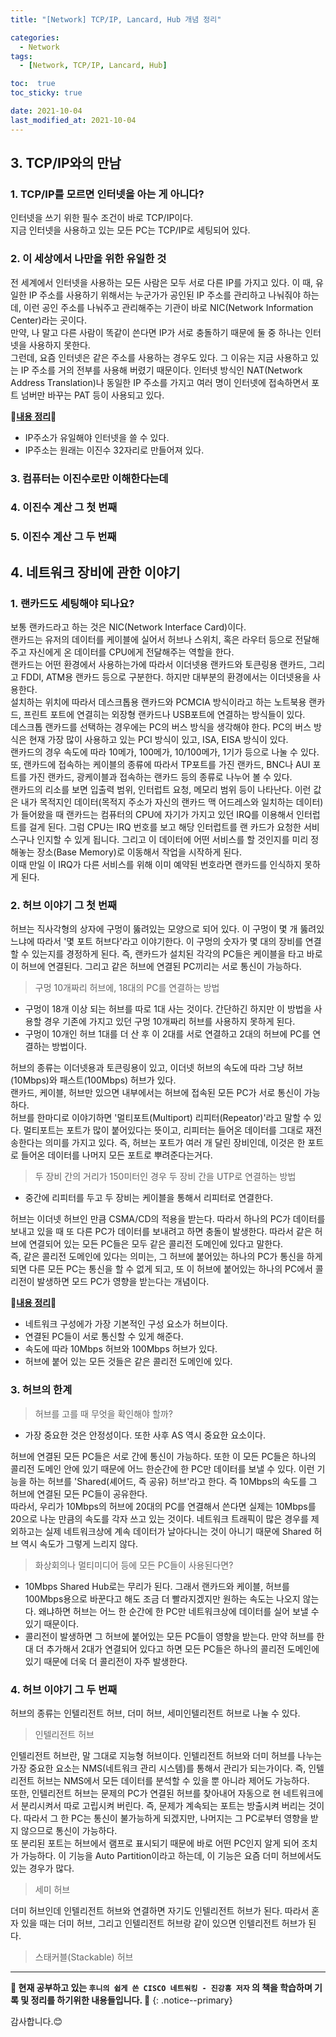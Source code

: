 ```yaml
---
title: "[Network] TCP/IP, Lancard, Hub 개념 정리"

categories:
  - Network
tags:
  - [Network, TCP/IP, Lancard, Hub]

toc:  true
toc_sticky: true

date: 2021-10-04
last_modified_at: 2021-10-04
---
```


## 3. TCP/IP와의 만남  

### 1. TCP/IP를 모르면 인터넷을 아는 게 아니다?  

인터넷을 쓰기 위한 필수 조건이 바로 TCP/IP이다.  
지금 인터넷을 사용하고 있는 모든 PC는 TCP/IP로 세팅되어 있다.  

### 2. 이 세상에서 나만을 위한 유일한 것  

전 세계에서 인터넷을 사용하는 모든 사람은 모두 서로 다른 IP를 가지고 있다. 이 때, 유일한 IP 주소를 사용하기 위해서는 누군가가 공인된 IP 주소를 관리하고 나눠줘야 하는데, 이런 공인 주소를 나눠주고 관리해주는 기관이 바로 NIC(Network Information Center)라는 곳이다.  
만약, 나 말고 다른 사람이 똑같이 쓴다면 IP가 서로 충돌하기 때문에 둘 중 하나는 인터넷을 사용하지 못한다.  
그런데, 요즘 인터넷은 같은 주소를 사용하는 경우도 있다. 그 이유는 지금 사용하고 있는 IP 주소를 거의 전부를 사용해 버렸기 때문이다. 인터넷 방식인 NAT(Network Address Translation)나 동일한 IP 주소를 가지고 여러 명이 인터넷에 접속하면서 포트 넘버만 바꾸는 PAT 등이 사용되고 있다.  

📌**<u>내용 정리</u>**📌  
- IP주소가 유일해야 인터넷을 쓸 수 있다.  
- IP주소는 원래는 이진수 32자리로 만들어져 있다.  

### 3. 컴퓨터는 이진수로만 이해한다는데  

### 4. 이진수 계산 그 첫 번째  

### 5. 이진수 계산 그 두 번째  

## 4. 네트워크 장비에 관한 이야기  

### 1. 랜카드도 세팅해야 되나요?  

보통 랜카드라고 하는 것은 NIC(Network Interface Card)이다.  
랜카드는 유저의 데이터를 케이블에 실어서 허브나 스위치, 혹은 라우터 등으로 전달해주고 자신에게 온 데이터를 CPU에게 전달해주는 역할을 한다.  
랜카드는 어떤 환경에서 사용하는가에 따라서 이더넷용 랜카드와 토큰링용 랜카드, 그리고 FDDI, ATM용 랜카드 등으로 구분한다. 하지만 대부분의 환경에서는 이더넷용을 사용한다.  
설치하는 위치에 따라서 데스크톱용 랜카드와 PCMCIA 방식이라고 하는 노트북용 랜카드, 프린트 포트에 연결히는 외장형 랜카드나 USB포트에 연결하는 방식들이 있다.  
데스크톱 랜카드를 선택하는 경우에는 PC의 버스 방식을 생각해야 한다. PC의 버스 방식은 현재 가장 많이 사용하고 있는 PCI 방식이 있고, ISA, EISA 방식이 있다.  
랜카드의 경우 속도에 따라 10메가, 100메가, 10/100메가, 1기가 등으로 나눌 수 있다.  
또, 랜카드에 접속하는 케이블의 종류에 따라서 TP포트를 가진 랜카드, BNC나 AUI 포트를 가진 랜카드, 광케이블과 접속하는 랜카드 등의 종류로 나누어 볼 수 있다.  
랜카드의 리소를 보면 입출력 범위, 인터럽트 요청, 메모리 범위 등이 나타난다. 이런 값은 내가 목적지인 데이터(목적지 주소가 자신의 랜카드 맥 어드레스와 일치하는 데이터)가 들어왔을 때 랜카드는 컴퓨터의 CPU에 자기가 가지고 있던 IRQ를 이용해서 인터럽트를 걸게 된다. 그럼 CPU는 IRQ 번호를 보고 해당 인터럽트를 랜 카드가 요청한 서비스구나 인지할 수 있게 됩니다. 그리고 이 데이터에 어떤 서비스를 할 것인지를 미리 정해놓는 장소(Base Memory)로 이동해서 작업을 시작하게 된다.  
이때 만일 이 IRQ가 다른 서비스를 위해 이미 예약된 번호라면 랜카드를 인식하지 못하게 된다.  

### 2. 허브 이야기 그 첫 번째  

허브는 직사각형의 상자에 구멍이 뚫려있는 모양으로 되어 있다. 이 구멍이 몇 개 뚫려있느냐에 따라서 '몇 포트 허브다'라고 이야기한다. 이 구멍의 숫자가 몇 대의 장비를 연결할 수 있는지를 경정하게 된다. 즉, 랜카드가 설치된 각각의 PC들은 케이블을 타고 바로 이 허브에 연결된다. 그리고 같은 허브에 연결된 PC끼리는 서로 통신이 가능하다.  

> 구멍 10개짜리 허브에, 18대의 PC를 연결하는 방법  

- 구멍이 18개 이상 되는 허브를 따로 1대 사는 것이다. 간단하긴 하지만 이 방법을 사용할 경우 기존에 가지고 있던 구멍 10개짜리 허브를 사용하지 못하게 된다.  
- 구멍이 10개인 허브 1대를 더 산 후 이 2대를 서로 연결하고 2대의 허브에 PC를 연결하는 방법이다.  

허브의 종류는 이더넷용과 토큰링용이 있고, 이더넷 허브의 속도에 따라 그냥 허브(10Mbps)와 패스트(100Mbps) 허브가 있다.  
랜카드, 케이블, 허브만 있으면 내부에서는 허브에 접속된 모든 PC가 서로 통신이 가능하다.  
허브를 한마디로 이야기하면 '멀티포트(Multiport) 리피터(Repeator)'라고 말할 수 있다. 멀티포트는 포트가 많이 붙어있다는 뜻이고, 리피터는 들어온 데이터를 그대로 재전송한다는 의미를 가지고 있다. 즉, 허브는 포트가 여러 개 달린 장비인데, 이것은 한 포트로 들어온 데이터를 나머지 모든 포트로 뿌려준다는거다.  

> 두 장비 간의 거리가 150미터인 경우 두 장비 간을 UTP로 연결하는 방법  

- 중간에 리피터를 두고 두 장비는 케이블을 통해서 리피터로 연결한다.  

허브는 이더넷 허브인 만큼 CSMA/CD의 적용을 받는다. 따라서 하나의 PC가 데이터를 보내고 있을 때 또 다른 PC가 데이터를 보내려고 하면 충돌이 발생한다. 따라서 같은 허브에 연결되어 있는 모든 PC들은 모두 같은 콜리전 도메인에 있다고 말한다.  
즉, 같은 콜리전 도메인에 있다는 의미는, 그 허브에 붙어있는 하나의 PC가 통신을 하게 되면 다른 모든 PC는 통신을 할 수 없게 되고, 또 이 허브에 붙어있는 하나의 PC에서 콜리전이 발생하면 모드 PC가 영향을 받는다는 개념이다.  

📌**<u>내용 정리</u>**📌  
- 네트워크 구성에가 가장 기본적인 구성 요소가 허브이다.  
- 연결된 PC들이 서로 통신할 수 있게 해준다.  
- 속도에 따라 10Mbps 허브와 100Mbps 허브가 있다.  
- 허브에 붙어 있는 모든 것들은 같은 콜리전 도메인에 있다.  

### 3. 허브의 한계  

> 허브를 고를 때 무엇을 확인해야 할까?  

- 가장 중요한 것은 안정성이다. 또한 사후 AS 역시 중요한 요소이다.

허브에 연결된 모든 PC들은 서로 간에 통신이 가능하다. 또한 이 모든 PC들은 하나의 콜리전 도메인 안에 있기 때문에 어느 한순간에 한 PC만 데이터를 보낼 수 있다. 이런 기능을 하는 허브를 'Shared(셰어드, 즉 공유) 허브'라고 한다. 즉 10Mbps의 속도를 그 허브에 연결된 모든 PC들이 공유한다.  
따라서, 우리가 10Mbps의 허브에 20대의 PC를 연결해서 쓴다면 실제는 10Mbps를 20으로 나눈 만큼의 속도를 각자 쓰고 있는 것이다. 네트워크 트래픽이 많은 경우를 제외하고는 실제 네트워크상에 계속 데이터가 날아다니는 것이 아니기 때문에 Shared 허브 역시 속도가 그렇게 느리지 않다.  

> 화상회의나 멀티미디어 등에 모든 PC들이 사용된다면?  

- 10Mbps Shared Hub로는 무리가 된다. 그래서 랜카드와 케이블, 허브를 100Mbps용으로 바꾼다고 해도 조금 더 빨라지겠지만 원하는 속도는 나오지 않는다. 왜냐하면 허브는 어느 한 순간에 한 PC만 네트워크상에 데이터를 실어 보낼 수 있기 때문이다.  
- 콜리전이 발생하면 그 허브에 붙어있는 모든 PC들이 영향을 받는다. 만약 허브를 한대 더 추가해서 2대가 연결되어 있다고 하면 모든 PC들은 하나의 콜리전 도메인에 있기 때문에 더욱 더 콜리전이 자주 발생한다.  

### 4. 허브 이야기 그 두 번째  
허브의 종류는 인텔리전트 허브, 더미 허브, 세미인텔리전트 허브로 나눌 수 있다.  

> 인텔리전트 허브  

인텔리전트 허브란, 말 그대로 지능형 허브이다. 인텔리전트 허브와 더미 허브를 나누는 가장 중요한 요소는 NMS(네트워크 관리 시스템)를 통해서 관리가 되는가이다. 즉, 인텔리전트 허브는 NMS에서 모든 데이터를 분석할 수 있을 뿐 아니라 제어도 가능하다.  
또한, 인텔리전트 허브는 문제의 PC가 연결된 허브를 찾아내어 자동으로 현 네트워크에서 분리시켜서 따로 고립시켜 버린다. 즉, 문제가 계속되는 포트는 방출시켜 버리는 것이다. 따라서 그 한 PC는 통신이 불가능하게 되겠지만, 나머지는 그 PC로부터 영향을 받지 않으므로 통신이 가능하다.  
또 분리된 포트는 허브에서 램프로 표시되기 때문에 바로 어떤 PC인지 알게 되어 조치가 가능하다. 이 기능을 Auto Partition이라고 하는데, 이 기능은 요즘 더미 허브에서도 있는 경우가 많다.  

> 세미 허브  

더미 허브인데 인텔리전트 허브와 연결하면 자기도 인텔리전트 허브가 된다. 따라서 혼자 있을 때는 더미 허브, 그리고 인텔리전트 허브랑 같이 있으면 인텔리전트 허브가 된다.  

> 스태커블(Stackable) 허브  


---
**🐢 현재 공부하고 있는 `후니의 쉽게 쓴 CISCO 네트워킹 - 진강훙 저자` 의 책을 학습하며 기록 및 정리를 하기위한 내용들입니다. 🐢**
{: .notice--primary}

감사합니다.😊
